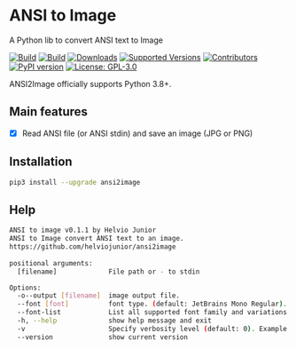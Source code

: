 # ANSI to Image

A Python lib to convert ANSI text to Image

[![Build](https://github.com/helviojunior/ansi2image/actions/workflows/build_and_publish.yml/badge.svg)](https://github.com/helviojunior/ansi2image/actions/workflows/build_and_publish.yml)
[![Build](https://github.com/helviojunior/ansi2image/actions/workflows/build_and_test.yml/badge.svg)](https://github.com/helviojunior/ansi2image/actions/workflows/build_and_test.yml)
[![Downloads](https://pepy.tech/badge/ansi2image/month)](https://pepy.tech/project/ansi2image)
[![Supported Versions](https://img.shields.io/pypi/pyversions/ansi2image.svg)](https://pypi.org/project/ansi2image)
[![Contributors](https://img.shields.io/github/contributors/helviojunior/ansi2image.svg)](https://github.com/helviojunior/ansi2image/graphs/contributors)
[![PyPI version](https://img.shields.io/pypi/v/ansi2image.svg)](https://pypi.org/project/ansi2image/)
[![License: GPL-3.0](https://img.shields.io/pypi/l/ansi2image.svg)](https://github.com/helviojunior/ansi2image/blob/main/LICENSE)

ANSI2Image officially supports Python 3.8+.

## Main features

* [x] Read ANSI file (or ANSI stdin) and save an image (JPG or PNG)

## Installation

```bash
pip3 install --upgrade ansi2image
```

## Help

```bash
ANSI to image v0.1.1 by Helvio Junior
ANSI to Image convert ANSI text to an image.
https://github.com/helviojunior/ansi2image
    
positional arguments:
  [filename]             File path or - to stdin

Options:
  -o--output [filename]  image output file.
  --font [font]          font type. (default: JetBrains Mono Regular).
  --font-list            List all supported font family and variations
  -h, --help             show help message and exit
  -v                     Specify verbosity level (default: 0). Example: -v, -vv, -vvv
  --version              show current version

```
